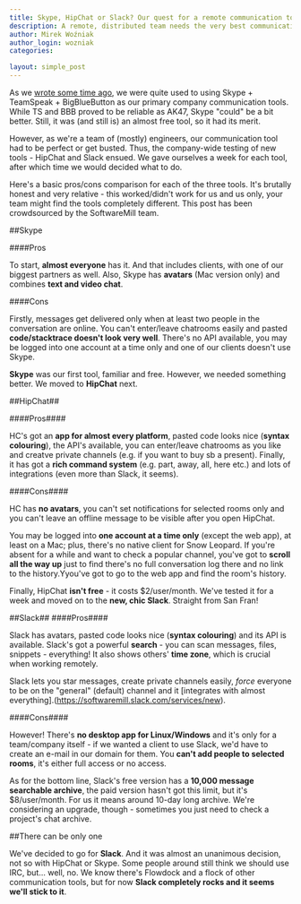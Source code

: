 ```yaml
---
title: Skype, HipChat or Slack? Our quest for a remote communication tool.
description: A remote, distributed team needs the very best communication tools. We've tried some of the most popular ones and proudly present the winner.
author: Mirek Woźniak
author_login: wozniak
categories:

layout: simple_post
---
```


As we [wrote some time ago](https://softwaremill.com/online-meeting-that-works/), we were quite used to using Skype + TeamSpeak + BigBlueButton as our primary company communication tools. While TS and BBB proved to be reliable as AK47, Skype "could" be a bit better. Still, it was (and still is) an almost free tool, so it had its merit.

However, as we're a team of (mostly) engineers, our communication tool had to be perfect or get busted. Thus, the company-wide testing of new tools - HipChat and Slack ensued. We gave ourselves a week for each tool, after which time we would decided what to do. 

Here's a basic pros/cons comparison for each of the three tools. It's brutally honest and very relative - this worked/didn't work for us and us only, your team might find the tools completely different. This post has been crowdsourced by the SoftwareMill team.

##Skype 

####Pros

To start, **almost everyone** has it. And that includes clients, with one of our biggest partners as well. Also, Skype has **avatars** (Mac version only) and combines **text and video chat**.

####Cons

Firstly, messages get delivered only when at least two people in the conversation are online. You can't enter/leave chatrooms easily and  pasted **code/stacktrace doesn't look very well**. There's no API available, you may be logged into one account at a time only and one of our clients doesn't use Skype.


**Skype** was our first tool, familiar and free. However, we needed something better. We moved to **HipChat** next.

##HipChat##

####Pros####

HC's got an **app for almost every platform**, pasted code looks nice (**syntax colouring**), the API's available, you can enter/leave chatrooms as you like and creatve private channels (e.g. if you want to buy sb a present). Finally, it has got a **rich command system** (e.g. part, away, all, here etc.) and lots of integrations (even more than Slack, it seems).

####Cons####

HC has **no avatars**, you can't set notifications for selected rooms only and you can't leave an offline message to be visible after you open HipChat.

You may be logged into **one account at a time only** (except the web app), at least on a Mac; plus, there's no native client for Snow Leopard. If you're absent for a while and want to check a popular channel, you've got to **scroll all the way up** just to find there's no full conversation log there and no link to the history.Yyou've got to go to the web app and find the room's history. 


Finally, HipChat **isn't free** - it costs $2/user/month. We've tested it for a week and moved on to the **new, chic Slack**. Straight from San Fran!


##Slack##
####Pros####

Slack has avatars, pasted code looks nice (**syntax colouring**) and its API is available. Slack's got a powerful **search** - you can scan messages, files, snippets - everything! 
It also shows others' **time zone**, which is crucial when working remotely.

Slack lets you star messages, create private channels easily, *force* everyone to be on the "general" (default) channel and it [integrates with almost everything].(https://softwaremill.slack.com/services/new). 


####Cons####

However! There's **no desktop app for Linux/Windows** and it's only for a team/company itself - if we wanted a client to use Slack, we'd have to create an e-mail in our domain for them. You **can't add people to selected rooms**, it's either full access or no access.

As for the bottom line, Slack's free version has a **10,000 message searchable archive**, the paid version hasn't got this limit, but it's $8/user/month. For us it means around 10-day long archive. We're considering an upgrade, though - sometimes you just need to check a project's chat archive.

##There can be only one

We've decided to go for **Slack**. And it was almost an unanimous decision, not so with HipChat or Skype. Some people around still think we should use IRC, but... well, no.
We know there's Flowdock and a flock of other communication tools, but for now **Slack completely rocks and it seems we'll stick to it**.

